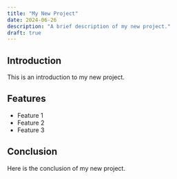 ```yaml
---
title: "My New Project"
date: 2024-06-26
description: "A brief description of my new project."
draft: true
---
```


## Introduction

This is an introduction to my new project.

## Features

- Feature 1
- Feature 2
- Feature 3

## Conclusion

Here is the conclusion of my new project.
